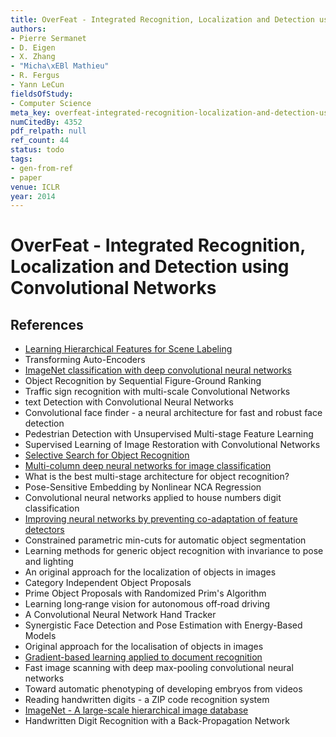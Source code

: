 ```yaml
---
title: OverFeat - Integrated Recognition, Localization and Detection using Convolutional Networks
authors:
- Pierre Sermanet
- D. Eigen
- X. Zhang
- "Micha\xEBl Mathieu"
- R. Fergus
- Yann LeCun
fieldsOfStudy:
- Computer Science
meta_key: overfeat-integrated-recognition-localization-and-detection-using-convolutional-networks
numCitedBy: 4352
pdf_relpath: null
ref_count: 44
status: todo
tags:
- gen-from-ref
- paper
venue: ICLR
year: 2014
---
```


# OverFeat - Integrated Recognition, Localization and Detection using Convolutional Networks

## References

- [Learning Hierarchical Features for Scene Labeling](./learning-hierarchical-features-for-scene-labeling.md)
- Transforming Auto-Encoders
- [ImageNet classification with deep convolutional neural networks](./imagenet-classification-with-deep-convolutional-neural-networks.md)
- Object Recognition by Sequential Figure-Ground Ranking
- Traffic sign recognition with multi-scale Convolutional Networks
- text Detection with Convolutional Neural Networks
- Convolutional face finder - a neural architecture for fast and robust face detection
- Pedestrian Detection with Unsupervised Multi-stage Feature Learning
- Supervised Learning of Image Restoration with Convolutional Networks
- [Selective Search for Object Recognition](./selective-search-for-object-recognition.md)
- [Multi-column deep neural networks for image classification](./multi-column-deep-neural-networks-for-image-classification.md)
- What is the best multi-stage architecture for object recognition?
- Pose-Sensitive Embedding by Nonlinear NCA Regression
- Convolutional neural networks applied to house numbers digit classification
- [Improving neural networks by preventing co-adaptation of feature detectors](./improving-neural-networks-by-preventing-co-adaptation-of-feature-detectors.md)
- Constrained parametric min-cuts for automatic object segmentation
- Learning methods for generic object recognition with invariance to pose and lighting
- An original approach for the localization of objects in images
- Category Independent Object Proposals
- Prime Object Proposals with Randomized Prim's Algorithm
- Learning long‐range vision for autonomous off‐road driving
- A Convolutional Neural Network Hand Tracker
- Synergistic Face Detection and Pose Estimation with Energy-Based Models
- Original approach for the localisation of objects in images
- [Gradient-based learning applied to document recognition](./gradient-based-learning-applied-to-document-recognition.md)
- Fast image scanning with deep max-pooling convolutional neural networks
- Toward automatic phenotyping of developing embryos from videos
- Reading handwritten digits - a ZIP code recognition system
- [ImageNet - A large-scale hierarchical image database](./imagenet-a-large-scale-hierarchical-image-database.md)
- Handwritten Digit Recognition with a Back-Propagation Network
